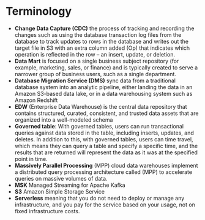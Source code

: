 # Terminology
- **Change Data Capture (CDC)** the process of tracking and recording the changes such as using the database transaction log files from the database to track updates to rows in the database and writes out the target file in S3 with an extra column added (Op) that indicates which operation is reflected in the row – an insert, update, or deletion.
- **Data Mart** is focused on a single business subject repository (for example, marketing, sales, or finance) and is typically created to serve a narrower group of business users, such as a single department. 
- **Database Migration Service (DMS)** sync data from a traditional database system into an analytic pipeline, either landing the data in an Amazon S3-based data lake, or in a data warehousing system such as Amazon Redshift
- **EDW** (Enterprise Data Warehouse) is the central data repository that contains structured, curated, consistent, and trusted data assets that are organized into a well-modeled schema
- **Governed table**: With governed tables, users can run transactional queries against data stored in the table, including inserts, updates, and deletes. In addition to this, with governed tables, users can time travel, which means they can query a table and specify a specific time, and the results that are returned will represent the data as it was at the specified point in time.
- **Massively Parallel Processing** (MPP) cloud data warehouses implement a distributed query processing architecture called (MPP) to accelerate queries on massive volumes of data. 
- **MSK** Managed Streaming for Apache Kafka
- **S3** Amazon Simple Storage Service
- **Serverless** meaning that you do not need to deploy or manage any infrastructure, and you pay for the service based on your usage, not on fixed infrastructure costs.



